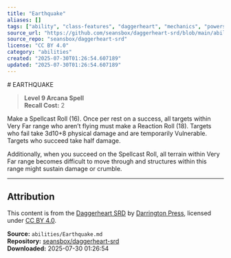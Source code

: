 ```yaml
---
title: "Earthquake"
aliases: []
tags: ["ability", "class-features", "daggerheart", "mechanics", "powers", "reference", "srd", "ttrpg"]
source_url: "https://github.com/seansbox/daggerheart-srd/blob/main/abilities/Earthquake.md"
source_repo: "seansbox/daggerheart-srd"
license: "CC BY 4.0"
category: "abilities"
created: "2025-07-30T01:26:54.607189"
updated: "2025-07-30T01:26:54.607189"
---
```


﻿# EARTHQUAKE

> **Level 9 Arcana Spell**  
> **Recall Cost:** 2

Make a Spellcast Roll (16). Once per rest on a success, all targets within Very Far range who aren’t flying must make a Reaction Roll (18). Targets who fail take 3d10+8 physical damage and are temporarily Vulnerable. Targets who succeed take half damage.

Additionally, when you succeed on the Spellcast Roll, all terrain within Very Far range becomes difficult to move through and structures within this range might sustain damage or crumble.

---

## Attribution

This content is from the [Daggerheart SRD](https://github.com/seansbox/daggerheart-srd/blob/main/abilities/Earthquake.md) by [Darrington Press](https://darringtonpress.com/), licensed under [CC BY 4.0](https://creativecommons.org/licenses/by/4.0/).

**Source:** `abilities/Earthquake.md`  
**Repository:** [seansbox/daggerheart-srd](https://github.com/seansbox/daggerheart-srd)  
**Downloaded:** 2025-07-30 01:26:54

